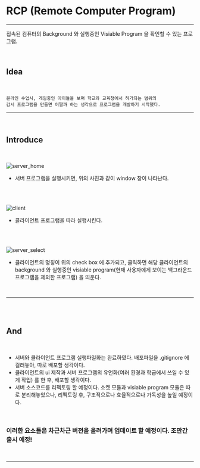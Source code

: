 
# RCP (Remote Computer Program)

-----

접속된 컴퓨터의 Background 와 실행중인 Visiable Program 을 확인할 수 있는 프로그램.

<br/>

## Idea

<br/>

    온라인 수업시, 게임중인 아이들을 보며 학교와 교육청에서 허가되는 범위의
    감시 프로그램을 만들면 어떨까 하는 생각으로 프로그램을 개발하기 시작했다.

-----

<br/>

## Introduce

<br/>

![server_home](https://user-images.githubusercontent.com/71556009/131518900-6fbd2c46-faa6-41e2-9b7f-e0fbf9232a0a.PNG)
- 서버 프로그램을 실행시키면, 위의 사진과 같이 window 창이 나타난다.

<br/>
<br/>

![client](https://user-images.githubusercontent.com/71556009/131518965-9c40f6c9-8eee-4b49-86ee-1612b48eb89f.PNG)
- 클라이언트 프로그램을 따라 실행시킨다.

<br/>
<br/>

![server_select](https://user-images.githubusercontent.com/71556009/131518932-b122989a-db73-403a-b7f6-46901eb4a4d4.PNG)
- 클라이언트의 명칭이 위의 check box 에 추가되고, 클릭하면 해당 클라이언트의
background 와 실행중인 visiable program(현재 사용자에게 보이는 백그라운드 프로그램을 제외한 프로그램) 을
띄운다.

<br/>

-----

<br/>
<br/>

## And

<br/>

- 서버와 클라이언트 프로그램 실행파일화는 완료하였다. 배포파일을 .gitignore 에 걸러놓아, 따로 배포할 생각이다.
- 클라이언트의 ui 제작과 서버 프로그램의 유언화(여러 환경과 학급에서 쓰일 수 있게 작업) 를 한 후, 배포할 생각이다.
- 서버 소스코드를 리펙토링 할 예정이다. 소켓 모듈과 visiable program 모듈은 따로 분리해놓았으나, 리펙토링 후,
구조적으로나 효율적으로나 가독성을 높일 예정이다.

<br/>

### 이러한 요소들은 차근차근 버전을 올려가며 업데이트 할 예정이다. 조만간 출시 예정!

<br/>

-----

